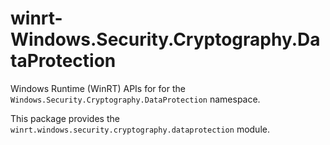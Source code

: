<!-- warning: Please don't edit this file. It was automatically generated. -->

# winrt-Windows.Security.Cryptography.DataProtection

Windows Runtime (WinRT) APIs for for the `Windows.Security.Cryptography.DataProtection` namespace.

This package provides the `winrt.windows.security.cryptography.dataprotection` module.
